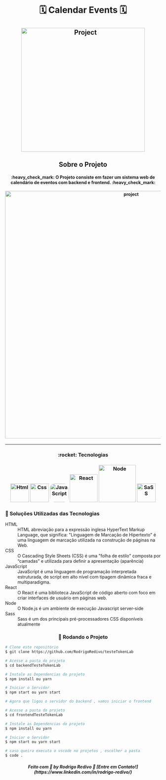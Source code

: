 <!-- ************************************* Title ********************************************* -->

###### <h1 align="center">🗓 Calendar Events 🗓</h1>

<h2 align="center" >
  <img alt="Project" src="https://res.cloudinary.com/practicaldev/image/fetch/s--0QUG2355--/c_imagga_scale,f_auto,fl_progressive,h_900,q_auto,w_1600/https://www.syncfusion.com/blogs/wp-content/uploads/2020/07/Introducing-a-Special-Time-Region-in-the-Flutter-Event-Calendar.jpg" width="400px">
</h2>

<!-- ************************************* Project ********************************************* -->

<h2 align="center">Sobre o Projeto</h2>

<h4 align="center"> 
	:heavy_check_mark: O Projeto consiste em fazer um sistema web de calendário de eventos com backend e frontend. :heavy_check_mark:
</h4>

<h4 align="center">
	<img alt="project" title="Project" src="https://raw.githubusercontent.com/RodrigoRedivo/teste/main/src/assets/chrome-capture%20(1).gif?token=ANGKLMP7YM27BUHE237MBVTAUFS7K" width="800px" />
</h4>

---

<h3 align="center"> 
	:rocket: Tecnologias
</h3>

<h3 align="center">
  <img alt="Html" title="Html" src="https://cdn.pixabay.com/photo/2017/08/05/11/16/logo-2582748_960_720.png" width="60px" />
  <img alt="Css" title="Css" src="https://cdn.pixabay.com/photo/2017/08/05/11/16/logo-2582747_960_720.png" width="60px" />
  <img alt="JavaScript" title="JavaScript" src="https://images.vexels.com/media/users/3/166403/isolated/lists/a5a33bf3004830a2bd581e9fa65de660-icone-da-linguagem-de-programacao-javascript.png" width="60px" style="border-radius: 25%"/>
  <img alt="React" title="React" src="https://upload.wikimedia.org/wikipedia/commons/thumb/a/a7/React-icon.svg/1280px-React-icon.svg.png" width="90px" />
  <img alt="Node" title="Node" src="https://lh3.googleusercontent.com/proxy/xPyFT1mQtrfNCE2B7-Gx_pG9JYILtb8NFNS-zmd5ysTAf-XNlxopGv2TFu50DCTxfEIqyG_7NUuvbqZJYoS-vWqyVGMzTOIMztxjYVLF271X3lqKa_GJbzG369C9hmVYVwUg_aU3DNs6EJOewIIYhQg1edE" width="120px" />
  <img alt="SaSS" title="Sass" src="https://camo.githubusercontent.com/f75be34b984916f7c30b40dbf332154eb2e06ed630ce0f446aaa6ec134c8f94f/68747470733a2f2f736173732d6c616e672e636f6d2f6173736574732f696d672f7374796c6567756964652f7365616c2d636f6c6f722d61656630333534632e706e67" width="60px"/>
</h3>

<h3>🔧 Soluções Utilizadas das Tecnologias</h3>
<dl>
	<dt>HTML</dt>
		<dd>HTML abreviação para a expressão inglesa HyperText Markup Language, que significa: "Linguagem de Marcação de Hipertexto" é uma linguagem de marcação utilizada na construção de páginas na Web. </dd>
	<dt>CSS</dt>
		<dd>O Cascading Style Sheets (CSS) é uma "folha de estilo" composta por “camadas” e utilizada para definir a apresentação (aparência)</dd>
	<dt>JavaScript</dt>
		<dd>JavaScript é uma linguagem de programação interpretada estruturada, de script em alto nível com tipagem dinâmica fraca e multiparadigma.</dd>
	<dt>React</dt>
		<dd>O React é uma biblioteca JavaScript de código aberto com foco em criar interfaces de usuário em páginas web.</dd>
    <dt>Node</dt>
		<dd>O Node.js é um ambiente de execução Javascript server-side</dd>
    <dt>Sass</dt>
		<dd>Sass é um dos principais pré-processadores CSS disponíveis atualmente</dd>
</dl>

<h3 align="center"> 🎲 Rodando o Projeto</h3>

```bash
# Clone este repositório
$ git clone https://github.com/RodrigoRedivo/testeTokenLab

# Acesse a pasta do projeto
$ cd backendTesteTokenLab

# Instale as Dependencias do projeto
$ npm install ou yarn

# Iniciar o Servidor
$ npm start ou yarn start

# Agora que ligou o servidor do backend , vamos iniciar o frontend

# Acesse a pasta do projeto
$ cd frontendTesteTokenLab

# Instale as Dependencias do projeto
$ npm install ou yarn

# Iniciar o Servidor
$ npm start ou yarn start

# caso queira executa o vscode no projetos , escolher a pasta
$ code .
```

<h5 align="center"> 
Feito com 💜 by Rodrigo Redivo 🤝 [Entre em Contato!](https://www.linkedin.com/in/rodrigo-redivo/)
</h5>
